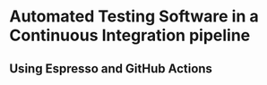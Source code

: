 # Automated Testing Software in a Continuous Integration pipeline
## Using Espresso and GitHub Actions